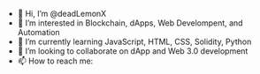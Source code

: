 - 👋 Hi, I’m @deadLemonX
- 👀 I’m interested in Blockchain, dApps, Web Develompent, and Automation
- 🌱 I’m currently learning JavaScript, HTML, CSS, Solidity, Python
- 💞️ I’m looking to collaborate on dApp and Web 3.0 development
- 📫 How to reach me:

<!---
deadLemonX/deadLemonX is a ✨ special ✨ repository because its `README.md` (this file) appears on your GitHub profile.
You can click the Preview link to take a look at your changes.
--->
